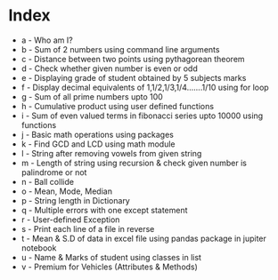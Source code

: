 # Index

+ a - Who am I?
+ b - Sum of 2 numbers using command line arguments
+ c - Distance between two points using pythagorean theorem
+ d - Check whether given number is even or odd
+ e - Displaying grade of student obtained by 5 subjects marks
+ f - Display decimal equivalents of 1,1/2,1/3,1/4.......1/10 using for loop
+ g - Sum of all prime numbers upto 100
+ h - Cumulative product using user defined functions
+ i - Sum of even valued terms in fibonacci series upto 10000 using functions
+ j - Basic math operations using packages
+ k - Find GCD and LCD using math module
+ l - String after removing vowels from given string
+ m - Length of string using recursion & check given number is palindrome or not
+ n - Ball collide 
+ o - Mean, Mode, Median
+ p - String length in Dictionary
+ q - Multiple errors with one except statement
+ r - User-defined Exception 
+ s - Print each line of a file in reverse
+ t - Mean & S.D of data in excel file using pandas package in jupiter notebook
+ u - Name & Marks of student using classes in list
+ v - Premium for Vehicles (Attributes & Methods)

